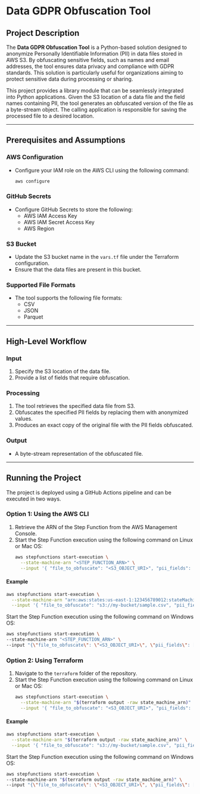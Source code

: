 # Data GDPR Obfuscation Tool

## Project Description
The **Data GDPR Obfuscation Tool** is a Python-based solution designed to anonymize Personally Identifiable Information (PII) in data files stored in AWS S3. By obfuscating sensitive fields, such as names and email addresses, the tool ensures data privacy and compliance with GDPR standards. This solution is particularly useful for organizations aiming to protect sensitive data during processing or sharing.

This project provides a library module that can be seamlessly integrated into Python applications. Given the S3 location of a data file and the field names containing PII, the tool generates an obfuscated version of the file as a byte-stream object. The calling application is responsible for saving the processed file to a desired location.

---

## Prerequisites and Assumptions

### AWS Configuration
- Configure your IAM role on the AWS CLI using the following command:
  ```bash
  aws configure
  ```

### GitHub Secrets
- Configure GitHub Secrets to store the following:
  - AWS IAM Access Key
  - AWS IAM Secret Access Key
  - AWS Region

### S3 Bucket
- Update the S3 bucket name in the `vars.tf` file under the Terraform configuration.
- Ensure that the data files are present in this bucket.

### Supported File Formats
- The tool supports the following file formats:
  - CSV
  - JSON
  - Parquet

---

## High-Level Workflow

### Input
1. Specify the S3 location of the data file.
2. Provide a list of fields that require obfuscation.

### Processing
1. The tool retrieves the specified data file from S3.
2. Obfuscates the specified PII fields by replacing them with anonymized values.
3. Produces an exact copy of the original file with the PII fields obfuscated.

### Output
- A byte-stream representation of the obfuscated file.

---

## Running the Project
The project is deployed using a GitHub Actions pipeline and can be executed in two ways.

### **Option 1: Using the AWS CLI**

1. Retrieve the ARN of the Step Function from the AWS Management Console.
2. Start the Step Function execution using the following command on Linux or Mac OS:
   ```bash
   aws stepfunctions start-execution \
     --state-machine-arn "<STEP_FUNCTION_ARN>" \
     --input '{ "file_to_obfuscate": "<S3_OBJECT_URI>", "pii_fields": ["<PII_FIELD_1>", "<PII_FIELD_2>"] }'
   ```
  
#### Example
```bash
aws stepfunctions start-execution \
  --state-machine-arn "arn:aws:states:us-east-1:123456789012:stateMachine:InvokeLambdaAndRetrieveFile" \
  --input '{ "file_to_obfuscate": "s3://my-bucket/sample.csv", "pii_fields": ["name", "email"] }'
```
Start the Step Function execution using the following command on Windows OS:
```bash
aws stepfunctions start-execution \
--state-machine-arn "<STEP_FUNCTION_ARN>" \
--input "{\"file_to_obfuscate\": \"<S3_OBJECT_URI>\", \"pii_fields\": [\"<PII_FIELD_1>\", \"<PII_FIELD_2>\"]}"
```

### **Option 2: Using Terraform**

1. Navigate to the `terraform` folder of the repository.
2. Start the Step Function execution using the following command on Linux or Mac OS:
   ```bash
   aws stepfunctions start-execution \
     --state-machine-arn "$(terraform output -raw state_machine_arn)" \
     --input '{ "file_to_obfuscate": "<S3_OBJECT_URI>", "pii_fields": ["<PII_FIELD_1>", "<PII_FIELD_2>"] }'
   ```

#### Example
```bash
aws stepfunctions start-execution \
  --state-machine-arn "$(terraform output -raw state_machine_arn)" \
  --input '{ "file_to_obfuscate": "s3://my-bucket/sample.csv", "pii_fields": ["email", "address"] }'
```

Start the Step Function execution using the following command on Windows OS:
```bash
aws stepfunctions start-execution \
--state-machine-arn "$(terraform output -raw state_machine_arn)" \
--input "{\"file_to_obfuscate\": \"<S3_OBJECT_URI>\", \"pii_fields\": [\"<PII_FIELD_1>\", \"<PII_FIELD_2>\"]}"
```
